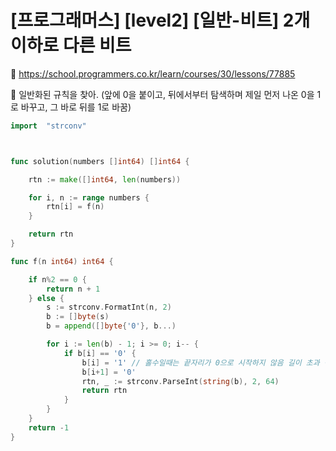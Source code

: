 # [프로그래머스] [level2] [일반-비트] 2개 이하로 다른 비트

:link: https://school.programmers.co.kr/learn/courses/30/lessons/77885

:memo: 일반화된 규칙을 찾아. (앞에 0을 붙이고, 뒤에서부터 탐색하며 제일 먼저 나온 0을 1로 바꾸고, 그 바로 뒤를 1로 바꿈)

```go
import 	"strconv"



func solution(numbers []int64) []int64 {

	rtn := make([]int64, len(numbers))

	for i, n := range numbers {
		rtn[i] = f(n)
	}

	return rtn
}

func f(n int64) int64 {

	if n%2 == 0 {
		return n + 1
	} else {
		s := strconv.FormatInt(n, 2)
		b := []byte(s)
		b = append([]byte{'0'}, b...)

		for i := len(b) - 1; i >= 0; i-- {
			if b[i] == '0' {
				b[i] = '1' // 홀수일때는 끝자리가 0으로 시작하지 않음 길이 초과 걱정 X
				b[i+1] = '0'
				rtn, _ := strconv.ParseInt(string(b), 2, 64)
				return rtn
			}
		}
	}
	return -1
}

```

